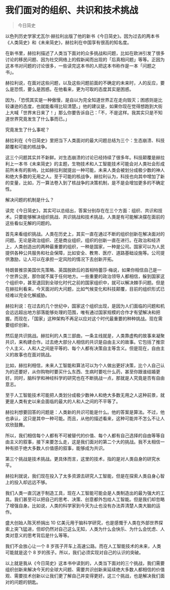# 我们面对的组织、共识和技术挑战

> 今日简史

以色列历史学家尤瓦尔·赫拉利出版了他的新书《今日简史》。因为过去的两本书《人类简史》和《未来简史》，赫拉利在中国享有很高的知名度。

在新书里，赫拉利描述了人类当下面对的众多挑战和问题，比如在欧洲引发了很多讨论的移民问题、因为社交网络上的假新闻而出现的「后真相问题」等等。正因为这本书对问题的讨论很多，一些读完这本书的人把这本书称作是一本「问题之书」。

赫拉利说，在面对这些问题，以及这些问题前面的不确定的未来时，人的反应，要么是恐慌，要么是困惑。在他看来，更为可取的态度其实是困惑。

因为，「恐慌其实是一种傲慢，是自以为完全知道世界正在走向毁灭；困惑则是比较谦逊的态度，也就能看得比较清楚。」他的建议是，如果你现在觉得想跑到大街上大喊「世界末日来了！」那么你要告诉自己：「不，不是这样。我其实只是不知道世界究竟发生了什么事而已。」

究竟发生了什么事呢？

赫拉利在《今日简史》里把当下人类面对的最大问题总结为三个：生态崩溃、科技颠覆和可能的核战争。

这三个问题其实并不新鲜。对生态崩溃的讨论已经持续了很多年。科技颠覆是赫拉利上一本书《未来简史》的主题，生物技术和人工智能技术可能会对人类社会形成前所未有的影响，比如赫拉利就提出一种可能，未来人类会被划分成极少数的神人和绝大多数的无用之人。至于可能的核战争，赫拉利认为，科技也向其中增加了新的变量，比如，万一算法卷入到了核战争的决策机制，是不是会增加更多的不确定性。

解决问题的机制是什么？

读完《今日简史》，其实可以总结出，答案分别存在在三个方面：组织、共识和技术。只要能够解决组织挑战、共识挑战和技术挑战，人类是有可能解决摆在面前的这些看似无解的问题的。

首先来看组织挑战。人类在历史上，其实一直在通过不断的组织创新在解决面对的问题。无论是政治组织、还是商业组织，组织的创新一直在进行。在政治和经济上，人类创造出的两种最重要的组织，一种是国家，一种是公司。国家可以为人民提供各种公共服务和社会保障，比如安全、教育、医疗、道路基础设施等。公司提供激励，让人可以在承担一定风险的情况下去创新开拓。

特朗普推崇美国优先策略、英国脱欧后的首相特蕾莎·梅说，如果你相信自己是一个世界公民，那你就不属于任何地方。一些重要的政治领导人都相信，躲到国家这个组织中，甚至退回到全球化时代之前的国家组织中，就可以解决棘手问题。但是在赫拉利看来，今天面对的大问题，比如气候变化和科技颠覆，目前的组织形式已经难以完全化解威胁。

赫拉利说：在过去的几个世纪中，国家这个组织出现，是因为人们面临的问题和机会远远超出地方部落能够处理的范围，唯有通过国家规模的合作才有望解决和把握。而现在，「国家」这种架构不再足以应对这个时代最重要的种种挑战。现在需要组织创新。

然后是共识挑战。赫拉利的人类三部曲，一条主线就是，人类靠虚构的故事来凝聚共识，来构建合作。过去绝大部分人相信的共识是自由主义的故事。它包括了推崇个人主义、人和人之间是平等的、每个人都有决策自主等含义。但是现在，自由主义的故事也在面对挑战。

比如，赫拉利相信，未来人工智能和算法可以为个人做出更好决策，比个人自己认为的还要好，从你购物时要买什么东西、生病时要吃什么药，甚至你跟谁结婚更好。同时，脑科学和神经科学的研究也在不断挑战一点，那就是人究竟是否有自由意志。

至于人工智能技术可能把人类划分成极少数神人和绝大多数无用之人这种前景，就更是人类有史以来会面临的最大的人和人之间的不平等了。

赫拉利想要回答的问题是：人类新的共识可能是什么。他的答案是算法。不过，他也承认，这只是其中一种可能。而且，从他的描述看来，这种可能并不怎么不让人欢欣鼓舞。

所以，我们相信每个人都有不可被替代的价值、每个人都有自己选择的自由等等自由主义的叙事，接下来要怎么走，这是我们面对的第二个大的挑战。我不太相信一种有损于绝大多数人价值感的叙事，能够成为共识。

第三个挑战是技术挑战。更具体而言，这里的技术，指的是对人类自身的研究水平。

赫拉利就说，我们现在投入了太多资源去研究人工智能，但是在探索人类自身心智上的投入却远远不够。

我们人类一直沉迷于制造工具，现在人工智能可能会是人类制造出的最为强大的工具。我们甚至可以把自己的思考、决策、创意都外包给人工智能。但是我们却忽略了增强自身。比如说，人类的科学家到今天为止也没有办法弄清楚人类大脑的运作。

盛大创始人陈天桥捐出 10 亿美元用于脑科学研究，也是感慨于人类在外部世界探索上突飞猛进，但却仍然对自己这么无知，人类为什么会快乐、为什么会忧虑、人类对意义的思考背后是什么等等。

我们不会放心让一个 8 岁孩子开车上高速公路。而在人工智能技术的未来，人类可能就是这个 8 岁的孩子。所以，我们必须实现对自己的认识的突破。

以上就是我从《今日简史》这本书中读到的，人类当下面对的三个挑战，我们需要组织创新来解决今天的全球大问题、需要共识创新来延续绝大多数人都相信的价值观、需要技术创新以让我们更了解自己并变得更好。这三个挑战，也是解决我们面对的问题的钥匙。


